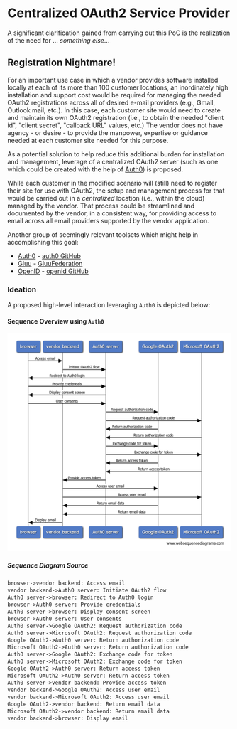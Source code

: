 # Centralized OAuth2 Service Provider

A significant clarification gained from carrying out this PoC is the realization of the
need for ... _something else_...

## Registration Nightmare!

For an important use case in which a vendor provides software installed locally at each of
its more than 100 customer locations, an inordinately high installation and support cost
would be required for managing the needed OAuth2 registrations across all of desired
e-mail providers (e.g., Gmail, Outlook mail, etc.).  In this case, each customer site
would need to create and maintain its own OAuth2 registration (i.e., to obtain the needed
"client id", "client secret", "callback URL" values, etc.)  The vendor does not have
agency - or desire - to provide the manpower, expertise or guidance needed at each
customer site needed for this purpose.

As a potential solution to help reduce this additional burden for installation and 
management, leverage of a centralized OAuth2 server (such as one which could be 
created with the help of [Auth0]) is proposed.

While each customer in the modified scenario will (still) need to register their site
for use with OAuth2, the setup and management process for that would be carried out in
a _centralized_ location (i.e., within the cloud) managed by the vendor.  That process
could be streamlined and documented by the vendor, in a consistent way, for providing
access to email across all email providers supported by the vendor application.

Another group of seemingly relevant toolsets which might help in accomplishing
this goal:

- [Auth0] - [auth0 GitHub](https://github.com/auth0)
- [Gluu] - [GluuFederation](https://github.com/GluuFederation)
- [OpenID] - [openid GitHub](https://github.com/openid)

### Ideation

A proposed high-level interaction leveraging `Auth0` is depicted below:

#### Sequence Overview using `Auth0`

![auth0-proposal-seq](../resources/240729-auth0-proposal-seq.png)

##### Sequence Diagram Source 

```wsd
browser->vendor backend: Access email
vendor backend->Auth0 server: Initiate OAuth2 flow
Auth0 server->browser: Redirect to Auth0 login
browser->Auth0 server: Provide credentials
Auth0 server->browser: Display consent screen
browser->Auth0 server: User consents
Auth0 server->Google OAuth2: Request authorization code
Auth0 server->Microsoft OAuth2: Request authorization code
Google OAuth2->Auth0 server: Return authorization code
Microsoft OAuth2->Auth0 server: Return authorization code
Auth0 server->Google OAuth2: Exchange code for token
Auth0 server->Microsoft OAuth2: Exchange code for token
Google OAuth2->Auth0 server: Return access token
Microsoft OAuth2->Auth0 server: Return access token
Auth0 server->vendor backend: Provide access token
vendor backend->Google OAuth2: Access user email
vendor backend->Microsoft OAuth2: Access user email
Google OAuth2->vendor backend: Return email data
Microsoft OAuth2->vendor backend: Return email data
vendor backend->browser: Display email
```

[Auth0]: https://auth0.com/
[Gluu]: https://www.gluu.org
[OpenID]: https://openid.net
